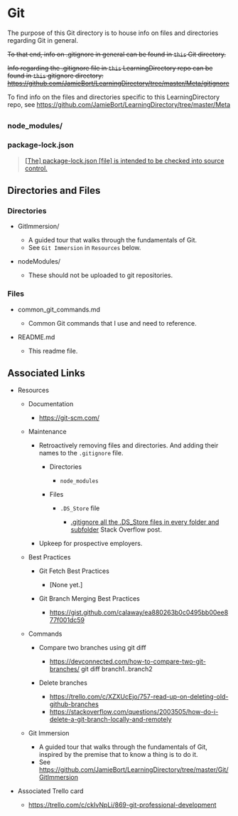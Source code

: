 # Git

The purpose of this Git directory is to house info on files and directories regarding Git in general.

~~To that end, info on .gitignore in general can be found in `this` Git directory.~~

~~Info regarding the .gitignore file in `this` LearningDirectory repo can be found in `this` gitignore directory:~~
~~https://github.com/JamieBort/LearningDirectory/tree/master/Meta/gitignore~~

To find info on the files and directories specific to this LearningDirectory repo, see https://github.com/JamieBort/LearningDirectory/tree/master/Meta

##

### node_modules/

### package-lock.json

> [[The] package-lock.json [file] is intended to be checked into source control.](https://stackoverflow.com/a/44210813)

## Directories and Files

### Directories

- GitImmersion/

  - A guided tour that walks through the fundamentals of Git.
  - See `Git Immersion` in `Resources` below.

- nodeModules/

  - These should not be uploaded to git repositories.

### Files

- common_git_commands.md

  - Common Git commands that I use and need to reference.

- README.md

  - This readme file.

## Associated Links

- Resources

  - Documentation

    - https://git-scm.com/

  - Maintenance

    - Retroactively removing files and directories. And adding their names to the `.gitignore` file.

      - Directories

        - `node_modules`

      - Files

        - `.DS_Store` file

          - [.gitignore all the .DS_Store files in every folder and subfolder](https://stackoverflow.com/questions/18393498/gitignore-all-the-ds-store-files-in-every-folder-and-subfolder/38797342?utm_source=pocket_reader) Stack Overflow post.

    - Upkeep for prospective employers.

  - Best Practices

    - Git Fetch Best Practices

      - [None yet.]

    - Git Branch Merging Best Practices

      - https://gist.github.com/calaway/ea880263b0c0495bb00ee877f001dc59

  - Commands

    - Compare two branches using git diff

      - https://devconnected.com/how-to-compare-two-git-branches/
        git diff branch1..branch2

    - Delete branches

      - https://trello.com/c/XZXUcEjo/757-read-up-on-deleting-old-github-branches
      - https://stackoverflow.com/questions/2003505/how-do-i-delete-a-git-branch-locally-and-remotely

  - Git Immersion

    - A guided tour that walks through the fundamentals of Git, inspired by the premise that to know a thing is to do it.
    - See https://github.com/JamieBort/LearningDirectory/tree/master/Git/GitImmersion

- Associated Trello card

  - https://trello.com/c/ckIvNpLi/869-git-professional-development
